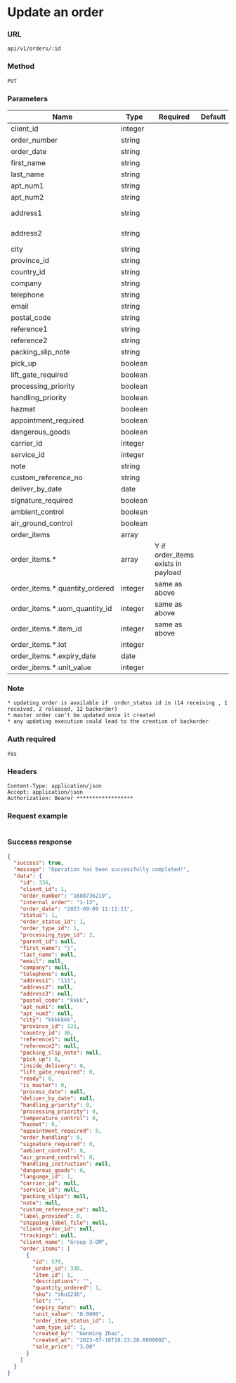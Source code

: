 # Update an order

### URL

```text
api/v1/orders/:id
```

### Method

```text
PUT
```

### Parameters

| Name                           | Type    | Required                           | Default | description |
|--------------------------------|---------|------------------------------------|---------|-------------|
| client_id                      | integer |                                    |         |             |
| order_number                   | string  |                                    |         |             |
| order_date                     | string  |                                    |         |             |
| first_name                     | string  |                                    |         |             |
| last_name                      | string  |                                    |         |             |
| apt_num1                       | string  |                                    |         |             |
| apt_num2                       | string  |                                    |         |             |
| address1                       | string  |                                    |         |max 35 characters|
| address2                       | string  |                                    |         |max 35 characters|
| city                           | string  |                                    |         |             |
| province_id                    | string  |                                    |         |             |
| country_id                     | string  |                                    |         |             |
| company                        | string  |                                    |         |             |
| telephone                      | string  |                                    |         |             |
| email                          | string  |                                    |         |             |
| postal_code                    | string  |                                    |         |             |
| reference1                     | string  |                                    |         |             |
| reference2                     | string  |                                    |         |             |
| packing_slip_note              | string  |                                    |         |             |
| pick_up                        | boolean |                                    |         |             |
| lift_gate_required             | boolean |                                    |         |             |
| processing_priority            | boolean |                                    |         |             |
| handling_priority              | boolean |                                    |         |             |
| hazmat                         | boolean |                                    |         |             |
| appointment_required           | boolean |                                    |         |             |
| dangerous_goods                | boolean |                                    |         |             |
| carrier_id                     | integer |                                    |         |             |
| service_id                     | integer |                                    |         |             |
| note                           | string  |                                    |         |             |
| custom_reference_no            | string  |                                    |         |             |
| deliver_by_date                | date    |                                    |         |             |
| signature_required             | boolean |                                    |         |             |
| ambient_control                | boolean |                                    |         |             |
| air_ground_control             | boolean |                                    |         |             |
| order_items                    | array   |                                    |         |             |
| order_items.*                  | array   | Y if order_items exists in payload |         |             |
| order_items.*.quantity_ordered | integer | same as above                      |         |             |
| order_items.*.uom_quantity_id  | integer | same as above                      |         |             |
| order_items.*.item_id          | integer | same as above                      |         |             |
| order_items.*.lot              | integer |                                    |         |             |
| order_items.*.expiry_date      | date    |                                    |         |             |
| order_items.*.unit_value       | integer |                                    |         |             |



### Note

```text
* updating order is available if  order_status id in (14 receiving , 1 received, 2 released, 12 backorder)
* master order can't be updated once it created
* any updating execution could lead to the creation of backorder
```

### Auth required

```text
Yes
```

### Headers

```text
Content-Type: application/json
Accept: application/json
Authorization: Bearer ******************
```

### Request example

```json

```

### Success response

```json
{
  "success": true,
  "message": "Operation has been successfully completed!",
  "data": {
    "id": 336,
    "client_id": 1,
    "order_number": "1688736219",
    "internal_order": "1-13",
    "order_date": "2023-09-09 11:11:11",
    "status": 1,
    "order_status_id": 1,
    "order_type_id": 1,
    "processing_type_id": 2,
    "parent_id": null,
    "first_name": "j",
    "last_name": null,
    "email": null,
    "company": null,
    "telephone": null,
    "address1": "111",
    "address2": null,
    "address3": null,
    "postal_code": "kkkk",
    "apt_num1": null,
    "apt_num2": null,
    "city": "kkkkkkk",
    "province_id": 121,
    "country_id": 38,
    "reference1": null,
    "reference2": null,
    "packing_slip_note": null,
    "pick_up": 0,
    "inside_delivery": 0,
    "lift_gate_required": 0,
    "ready": 0,
    "is_master": 0,
    "process_date": null,
    "deliver_by_date": null,
    "handling_priority": 0,
    "processing_priority": 0,
    "temperature_control": 0,
    "hazmat": 0,
    "appointment_required": 0,
    "order_handling": 0,
    "signature_required": 0,
    "ambient_control": 0,
    "air_ground_control": 0,
    "handling_instruction": null,
    "dangerous_goods": 0,
    "language_id": 1,
    "carrier_id": null,
    "service_id": null,
    "packing_slips": null,
    "note": null,
    "custom_reference_no": null,
    "label_provided": 0,
    "shipping_label_file": null,
    "client_order_id": null,
    "trackings": null,
    "client_name": "Group 3-DM",
    "order_items": [
      {
        "id": 579,
        "order_id": 336,
        "item_id": 1,
        "descriptions": "",
        "quantity_ordered": 1,
        "sku": "sku1236",
        "lot": "",
        "expiry_date": null,
        "unit_value": "0.0000",
        "order_item_status_id": 1,
        "uom_type_id": 1,
        "created_by": "Genming Zhao",
        "created_at": "2023-07-16T19:23:20.000000Z",
        "sale_price": "3.00"
      }
    ]
  }
}
```

